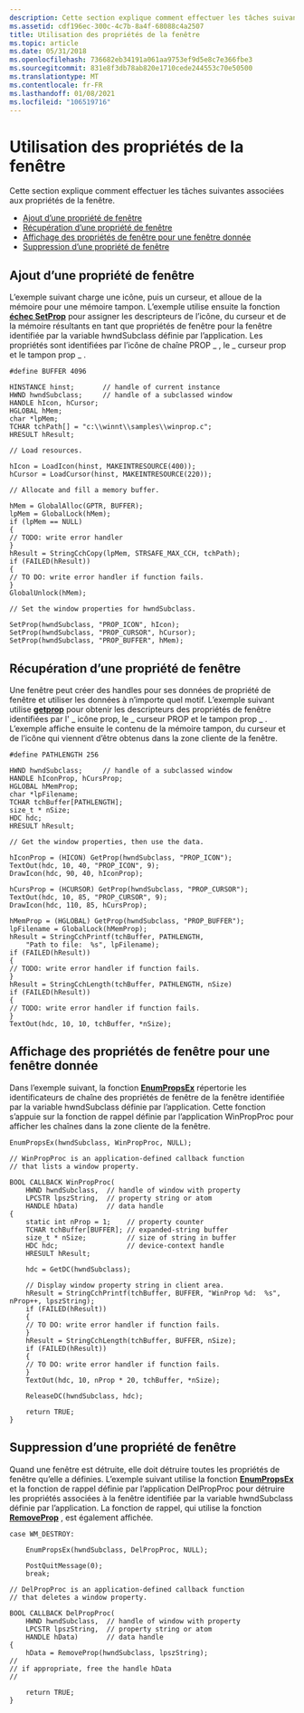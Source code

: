 ```yaml
---
description: Cette section explique comment effectuer les tâches suivantes associées aux propriétés de la fenêtre.
ms.assetid: cdf196ec-300c-4c7b-8a4f-68088c4a2507
title: Utilisation des propriétés de la fenêtre
ms.topic: article
ms.date: 05/31/2018
ms.openlocfilehash: 736682eb34191a061aa9753ef9d5e8c7e366fbe3
ms.sourcegitcommit: 831e8f3db78ab820e1710cede244553c70e50500
ms.translationtype: MT
ms.contentlocale: fr-FR
ms.lasthandoff: 01/08/2021
ms.locfileid: "106519716"
---
```

# <a name="using-window-properties"></a>Utilisation des propriétés de la fenêtre

Cette section explique comment effectuer les tâches suivantes associées aux propriétés de la fenêtre.

-   [Ajout d’une propriété de fenêtre](#adding-a-window-property)
-   [Récupération d’une propriété de fenêtre](#retrieving-a-window-property)
-   [Affichage des propriétés de fenêtre pour une fenêtre donnée](#listing-window-properties-for-a-given-window)
-   [Suppression d’une propriété de fenêtre](#deleting-a-window-property)

## <a name="adding-a-window-property"></a>Ajout d’une propriété de fenêtre

L’exemple suivant charge une icône, puis un curseur, et alloue de la mémoire pour une mémoire tampon. L’exemple utilise ensuite la fonction [**échec SetProp**](/windows/win32/api/winuser/nf-winuser-setpropa) pour assigner les descripteurs de l’icône, du curseur et de la mémoire résultants en tant que propriétés de fenêtre pour la fenêtre identifiée par la variable hwndSubclass définie par l’application. Les propriétés sont identifiées par l’icône de chaîne PROP \_ , le \_ curseur prop et le tampon prop \_ .


```
#define BUFFER 4096 
 
HINSTANCE hinst;       // handle of current instance 
HWND hwndSubclass;     // handle of a subclassed window 
HANDLE hIcon, hCursor; 
HGLOBAL hMem; 
char *lpMem; 
TCHAR tchPath[] = "c:\\winnt\\samples\\winprop.c";
HRESULT hResult; 
 
// Load resources. 
 
hIcon = LoadIcon(hinst, MAKEINTRESOURCE(400)); 
hCursor = LoadCursor(hinst, MAKEINTRESOURCE(220)); 
 
// Allocate and fill a memory buffer. 
 
hMem = GlobalAlloc(GPTR, BUFFER); 
lpMem = GlobalLock(hMem);
if (lpMem == NULL)
{
// TODO: write error handler
}
hResult = StringCchCopy(lpMem, STRSAFE_MAX_CCH, tchPath);
if (FAILED(hResult))
{
// TO DO: write error handler if function fails.
} 
GlobalUnlock(hMem); 
 
// Set the window properties for hwndSubclass. 
 
SetProp(hwndSubclass, "PROP_ICON", hIcon); 
SetProp(hwndSubclass, "PROP_CURSOR", hCursor); 
SetProp(hwndSubclass, "PROP_BUFFER", hMem); 
```



## <a name="retrieving-a-window-property"></a>Récupération d’une propriété de fenêtre

Une fenêtre peut créer des handles pour ses données de propriété de fenêtre et utiliser les données à n’importe quel motif. L’exemple suivant utilise [**getprop**](/windows/win32/api/winuser/nf-winuser-getpropa) pour obtenir les descripteurs des propriétés de fenêtre identifiées par l' \_ icône prop, le \_ curseur PROP et le tampon prop \_ . L’exemple affiche ensuite le contenu de la mémoire tampon, du curseur et de l’icône qui viennent d’être obtenus dans la zone cliente de la fenêtre.


```
#define PATHLENGTH 256 
 
HWND hwndSubclass;     // handle of a subclassed window 
HANDLE hIconProp, hCursProp; 
HGLOBAL hMemProp; 
char *lpFilename; 
TCHAR tchBuffer[PATHLENGTH]; 
size_t * nSize; 
HDC hdc;
HRESULT hResult; 
 
// Get the window properties, then use the data. 
 
hIconProp = (HICON) GetProp(hwndSubclass, "PROP_ICON"); 
TextOut(hdc, 10, 40, "PROP_ICON", 9); 
DrawIcon(hdc, 90, 40, hIconProp); 
 
hCursProp = (HCURSOR) GetProp(hwndSubclass, "PROP_CURSOR"); 
TextOut(hdc, 10, 85, "PROP_CURSOR", 9); 
DrawIcon(hdc, 110, 85, hCursProp); 
 
hMemProp = (HGLOBAL) GetProp(hwndSubclass, "PROP_BUFFER"); 
lpFilename = GlobalLock(hMemProp);
hResult = StringCchPrintf(tchBuffer, PATHLENGTH, 
    "Path to file:  %s", lpFilename);
if (FAILED(hResult))
{
// TODO: write error handler if function fails.
}
hResult = StringCchLength(tchBuffer, PATHLENGTH, nSize)
if (FAILED(hResult))
{
// TODO: write error handler if function fails.
}
TextOut(hdc, 10, 10, tchBuffer, *nSize); 
```



## <a name="listing-window-properties-for-a-given-window"></a>Affichage des propriétés de fenêtre pour une fenêtre donnée

Dans l’exemple suivant, la fonction [**EnumPropsEx**](/windows/win32/api/winuser/nf-winuser-enumpropsexa) répertorie les identificateurs de chaîne des propriétés de fenêtre de la fenêtre identifiée par la variable hwndSubclass définie par l’application. Cette fonction s’appuie sur la fonction de rappel définie par l’application WinPropProc pour afficher les chaînes dans la zone cliente de la fenêtre.


```
EnumPropsEx(hwndSubclass, WinPropProc, NULL); 
 
// WinPropProc is an application-defined callback function 
// that lists a window property. 
 
BOOL CALLBACK WinPropProc( 
    HWND hwndSubclass,  // handle of window with property 
    LPCSTR lpszString,  // property string or atom 
    HANDLE hData)       // data handle 
{ 
    static int nProp = 1;    // property counter 
    TCHAR tchBuffer[BUFFER]; // expanded-string buffer 
    size_t * nSize;          // size of string in buffer 
    HDC hdc;                 // device-context handle
    HRESULT hResult; 
 
    hdc = GetDC(hwndSubclass); 
 
    // Display window property string in client area.
    hResult = StringCchPrintf(tchBuffer, BUFFER, "WinProp %d:  %s", nProp++, lpszString);
    if (FAILED(hResult))
    {
    // TO DO: write error handler if function fails.
    }
    hResult = StringCchLength(tchBuffer, BUFFER, nSize);
    if (FAILED(hResult))
    {
    // TO DO: write error handler if function fails.
    } 
    TextOut(hdc, 10, nProp * 20, tchBuffer, *nSize); 
 
    ReleaseDC(hwndSubclass, hdc); 
 
    return TRUE; 
} 
```



## <a name="deleting-a-window-property"></a>Suppression d’une propriété de fenêtre

Quand une fenêtre est détruite, elle doit détruire toutes les propriétés de fenêtre qu’elle a définies. L’exemple suivant utilise la fonction [**EnumPropsEx**](/windows/win32/api/winuser/nf-winuser-enumpropsexa) et la fonction de rappel définie par l’application DelPropProc pour détruire les propriétés associées à la fenêtre identifiée par la variable hwndSubclass définie par l’application. La fonction de rappel, qui utilise la fonction [**RemoveProp**](/windows/win32/api/winuser/nf-winuser-removepropa) , est également affichée.


```
case WM_DESTROY: 
 
    EnumPropsEx(hwndSubclass, DelPropProc, NULL); 
 
    PostQuitMessage(0); 
    break; 
 
// DelPropProc is an application-defined callback function 
// that deletes a window property. 
 
BOOL CALLBACK DelPropProc( 
    HWND hwndSubclass,  // handle of window with property 
    LPCSTR lpszString,  // property string or atom 
    HANDLE hData)       // data handle 
{ 
    hData = RemoveProp(hwndSubclass, lpszString); 
//
// if appropriate, free the handle hData
//
 
    return TRUE; 
}
```



 

 
